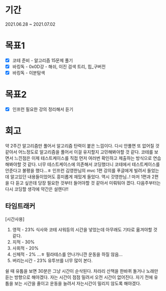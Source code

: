 # 기간
2021.06.28 ~ 2021.07.02

# 목표1
- [x] 코테 준비 - 알고리즘 15문제 풀기
- [x] 바킹독 - 0x0D강 - 해쉬, 이진 검색 트리, 힙_구버전
- [x] 바킹독 - 이분탐색

# 목표2
- [x] 인프런 필요한 강의 정리해서 듣기

# 회고
약 2주간 알고리즘만 풀어서 알고리즘 탄력이 붙은 느낌이다. 다시 안풀면 또 없어질 것 같아서 어느정도로 알고리즘을 풀어서 이걸 유지할지 고민해봐야할 것 같다. 코테를 보면서 느낀점은 이제 테스트케이스를 직접 먼저 여러번 확인하고 제출하는 방식으로 연습해봐야할 것 같다. 너무 테스트케이스에 의존해서 코딩했더니 코테에서 테스트케이스를 안준다고 불평을 했다...ㅎ
인프런 김영한님의 mvc 1편 강의를 푸글에게 빌려서 들었는데 알고있던 내용들이었어도 흥미롭게 재밌게 들었다. 역시 갓영한님..! 마저 1편과 2편을 다 듣고 싶은데 당장 필요한 것부터 들어야할 것 같아서 미뤄둬야 겠다.
다음주부터는 다시 코딩할 생각에 약간은 설렌다!!

## 타임트래커
[시간사용]
1. 영적 - 23% 식사와 코테 샤워등의 시간을 넣었는데 아무래도 기타로 옮겨야할 것 같다.
2. 지적 - 30%
3. 사회적 - 20%
4. 신체적 - 2% ...ㅎ 필라테스를 안나가니깐 운동을 하질 않음...
5. 버리는시간 - 23% 유투브를 너무 많이 본다.

쉴 때 유툽을 보면 30분은 그냥 시간이 순삭된다. 차라리 산책을 한바퀴 돌거나 노래만 듣는 방향으로 해야겠다.
자는 시간이 점점 밀려서 오전 시간이 없어진다. 자기 전에 유툽을 보는 시간을 줄이고 운동을 늘려서 자는시간이 밀리지 않도록 해야겠다.

